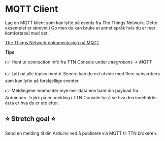 # MQTT Client

Lag en MQTT klient som kan lytte på events fra The Things Network.
Dette eksemplet er skrevet i Go
men du kan bruke et annet språk
hvis du er mer komfortabel med det.

[The Things Network dokumentasjon på MQTT](https://www.thethingsindustries.com/docs/integrations/mqtt/)

**Tips**

👉 Hent ut connection info fra TTN Console 
under _Integrations -> MQTT_

👉 Lytt på alle topics med `#`.
Senere kan du evt utvide med flere subscribers
som kan lytte på forskjellige eventer.

👉 Meldingene inneholder mye mer data 
enn bare din payload fra Arduinoen.
Trykk på en melding i TTN Console
for å se hva den inneholder.
`data` er hva du er ute etter.

## ⭐ Stretch goal ⭐

Send en melding til din Arduino 
ved å publisere via MQTT til TTN brokeren.
